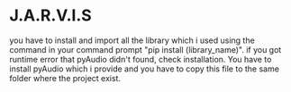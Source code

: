 # J.A.R.V.I.S
you have to install and import all the library which i used using the command in your command prompt "pip install (library_name)".
if you got runtime error that pyAudio didn't found, check installation. You have to install pyAudio which i provide and you have to copy this file to the same folder where the project exist.
